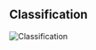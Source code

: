 ## Classification

![Classification](4.%20Artificial%20intelligence/1.%20Major%20goals/Intelligence/Machine%20learning/Reinforcement%20learning/Classification.canvas)